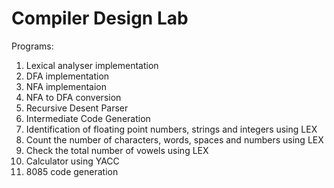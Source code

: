 # Compiler Design Lab

Programs: 

1. Lexical analyser implementation
2. DFA implementation
3. NFA implementaion
4. NFA to DFA conversion
5. Recursive Desent Parser
6. Intermediate Code Generation
7. Identification of floating point numbers, strings and integers using LEX
8. Count the number of characters, words, spaces and numbers using LEX
9. Check the total number of vowels using LEX
10. Calculator using YACC
11. 8085 code generation